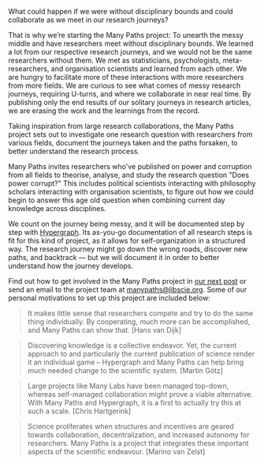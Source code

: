 What could happen if we were without disciplinary bounds and could collaborate as we meet in our research journeys?

That is why we’re starting the Many Paths project: To unearth the messy middle and have researchers meet without disciplinary bounds. We learned a lot from our respective research journeys, and we would not be the same researchers without them. We met as statisticians, psychologists, meta-researchers, and organisation scientists and learned from each other. We are hungry to facilitate more of these interactions with more researchers from more fields. We are curious to see what comes of messy research journeys, requiring U-turns, and where we collaborate in near real time. By publishing only the end results of our solitary journeys in research articles, we are erasing the work and the learnings from the record.

Taking inspiration from large research collaborations, the Many Paths project sets out to investigate one research question with researchers from various fields, document the journeys taken and the paths forsaken, to better understand the research process.

Many Paths invites researchers who've published on power and corruption from all fields to theorise, analyse, and study the research question "Does power corrupt?" This includes political scientists interacting with philosophy scholars interacting with organisation scientists, to figure out how we could begin to answer this age old question when combining current day knowledge across disciplines.

We count on the journey being messy, and it will be documented step by step with [Hypergraph](http://hypergraph.xyz/). Its as-you-go documentation of all research steps is fit for this kind of project, as it allows for self-organization in a structured way. The research journey might go down the wrong roads, discover new paths, and backtrack — but we will document it in order to better understand how the journey develops.

Find out how to get involved in the Many Paths project in [our next post](https://blog.libscie.org/p/990893a4-8e8c-4ac7-a2c8-5ec6e4b83cb9/) or send an email to the project team at [manypaths@libscie.org](mailto:manypaths@libscie.org). Some of our personal motivations to set up this project are included below:

> It makes little sense that researchers compete and try to do the same thing individually. By cooperating, much more can be accomplished, and Many Paths can show that. [Hans van Dijk]

> Discovering knowledge is a collective endeavor. Yet, the current approach to and particularly the current publication of science render it an individual game – Hypergraph and Many Paths can help bring much needed change to the scientific system. [Martin Götz]

> Large projects like Many Labs have been managed top-down, whereas self-managed collaboration might prove a viable alternative. With Many Paths and Hypergraph, it is a first to actually try this at such a scale. [Chris Hartgerink]

> Science proliferates when structures and incentives are geared towards collaboration, decentralization, and increased autonomy for researchers. Many Paths is a project that integrates these important aspects of the scientific endeavour. [Marino van Zelst]